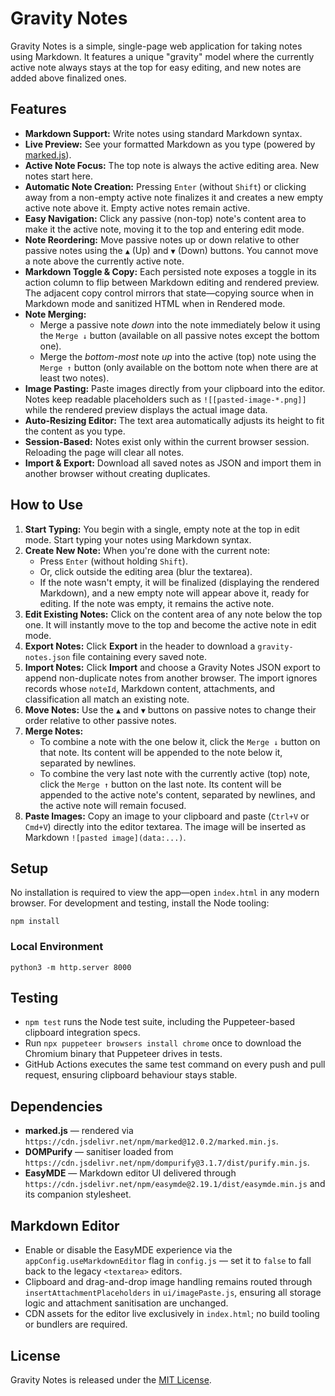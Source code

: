 # Gravity Notes

Gravity Notes is a simple, single-page web application for taking notes using Markdown. It features a unique "gravity"
model where the currently active note always stays at the top for easy editing, and new notes are added above finalized
ones.

## Features

* **Markdown Support:** Write notes using standard Markdown syntax.
* **Live Preview:** See your formatted Markdown as you type (powered by [marked.js](https://marked.js.org/)).
* **Active Note Focus:** The top note is always the active editing area. New notes start here.
* **Automatic Note Creation:** Pressing `Enter` (without `Shift`) or clicking away from a non-empty active note
  finalizes it and creates a new empty active note above it. Empty active notes remain active.
* **Easy Navigation:** Click any passive (non-top) note's content area to make it the active note, moving it to the top
  and entering edit mode.
* **Note Reordering:** Move passive notes up or down relative to other passive notes using the `▲` (Up) and `▼` (Down)
  buttons. You cannot move a note above the currently active note.
* **Markdown Toggle & Copy:** Each persisted note exposes a toggle in its action column to flip between Markdown editing
  and rendered preview. The adjacent copy control mirrors that state—copying source when in Markdown mode and sanitized
  HTML when in Rendered mode.
* **Note Merging:**
    * Merge a passive note *down* into the note immediately below it using the `Merge ↓` button (available on all
      passive notes except the bottom one).
    * Merge the *bottom-most* note *up* into the active (top) note using the `Merge ↑` button (only available on the
      bottom note when there are at least two notes).
* **Image Pasting:** Paste images directly from your clipboard into the editor. Notes keep readable placeholders such as
  `![[pasted-image-*.png]]` while the rendered preview displays the actual image data.
* **Auto-Resizing Editor:** The text area automatically adjusts its height to fit the content as you type.
* **Session-Based:** Notes exist only within the current browser session. Reloading the page will clear all notes.
* **Import & Export:** Download all saved notes as JSON and import them in another browser without creating duplicates.

## How to Use

1. **Start Typing:** You begin with a single, empty note at the top in edit mode. Start typing your notes using Markdown
   syntax.
2. **Create New Note:** When you're done with the current note:
    * Press `Enter` (without holding `Shift`).
    * Or, click outside the editing area (blur the textarea).
    * If the note wasn't empty, it will be finalized (displaying the rendered Markdown), and a new empty note will
      appear above it, ready for editing. If the note was empty, it remains the active note.
3. **Edit Existing Notes:** Click on the content area of any note below the top one. It will instantly move to the top
   and become the active note in edit mode.
4. **Export Notes:** Click **Export** in the header to download a `gravity-notes.json` file containing every saved note.
5. **Import Notes:** Click **Import** and choose a Gravity Notes JSON export to append non-duplicate notes from another browser.
   The import ignores records whose `noteId`, Markdown content, attachments, and classification all match an existing note.
6. **Move Notes:** Use the `▲` and `▼` buttons on passive notes to change their order relative to other passive notes.
7. **Merge Notes:**
    * To combine a note with the one below it, click the `Merge ↓` button on that note. Its content will be appended to
      the note below it, separated by newlines.
    * To combine the very last note with the currently active (top) note, click the `Merge ↑` button on the last note.
      Its content will be appended to the active note's content, separated by newlines, and the active note will remain
      focused.
8. **Paste Images:** Copy an image to your clipboard and paste (`Ctrl+V` or `Cmd+V`) directly into the editor textarea.
   The image will be inserted as Markdown `![pasted image](data:...)`.

## Setup

No installation is required to view the app—open `index.html` in any modern browser. For development and testing, install
the Node tooling:

```shell
npm install
```

### Local Environment

```shell
python3 -m http.server 8000
```

## Testing

- `npm test` runs the Node test suite, including the Puppeteer-based clipboard integration specs.
- Run `npx puppeteer browsers install chrome` once to download the Chromium binary that Puppeteer drives in tests.
- GitHub Actions executes the same test command on every push and pull request, ensuring clipboard behaviour stays
  stable.

## Dependencies

* **marked.js** — rendered via `https://cdn.jsdelivr.net/npm/marked@12.0.2/marked.min.js`.
* **DOMPurify** — sanitiser loaded from `https://cdn.jsdelivr.net/npm/dompurify@3.1.7/dist/purify.min.js`.
* **EasyMDE** — Markdown editor UI delivered through `https://cdn.jsdelivr.net/npm/easymde@2.19.1/dist/easymde.min.js` and its companion stylesheet.

## Markdown Editor

* Enable or disable the EasyMDE experience via the `appConfig.useMarkdownEditor` flag in `config.js` — set it to `false` to fall back to the legacy `<textarea>` editors.
* Clipboard and drag-and-drop image handling remains routed through `insertAttachmentPlaceholders` in `ui/imagePaste.js`, ensuring all storage logic and attachment sanitisation are unchanged.
* CDN assets for the editor live exclusively in `index.html`; no build tooling or bundlers are required.

## License

Gravity Notes is released under the [MIT License](LICENSE).
